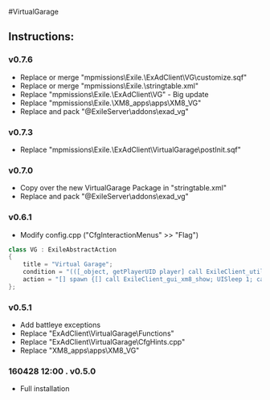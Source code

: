 #VirtualGarage  
## Instructions:   
 
### v0.7.6 
* Replace or merge "mpmissions\Exile.<map>\ExAdClient\VG\customize.sqf"
* Replace or merge "mpmissions\Exile.<map>\stringtable.xml"
* Replace "mpmissions\Exile.<map>\ExAdClient\VG" - Big update
* Replace "mpmissions\Exile.<map>\XM8_apps\apps\XM8_VG"
* Replace and pack "@ExileServer\addons\exad_vg"  
  
### v0.7.3  
* Replace "mpmissions\Exile.<map>\ExAdClient\VirtualGarage\postInit.sqf"
 
### v0.7.0  
* Copy over the new VirtualGarage Package in "stringtable.xml"  
* Replace and pack "@ExileServer\addons\exad_vg"

 
### v0.6.1  
* Modify config.cpp ("CfgInteractionMenus" >> "Flag")
```cpp
class VG : ExileAbstractAction
{
	title = "Virtual Garage";
	condition = "(([_object, getPlayerUID player] call ExileClient_util_territory_getAccessLevel) select 0) >= ExAd_VG_ACCESS_LEVEL";
	action = "[] spawn {[] call ExileClient_gui_xm8_show; UISleep 1; call XM8_VG_checkNearByFlags}";
};
```


### v0.5.1  
* Add battleye exceptions  
* Replace "ExAdClient\VirtualGarage\Functions"
* Replace "ExAdClient\VirtualGarage\CfgHints.cpp"
* Replace "XM8_apps\apps\XM8_VG"
 
### 160428 12:00 . v0.5.0  
* Full installation
